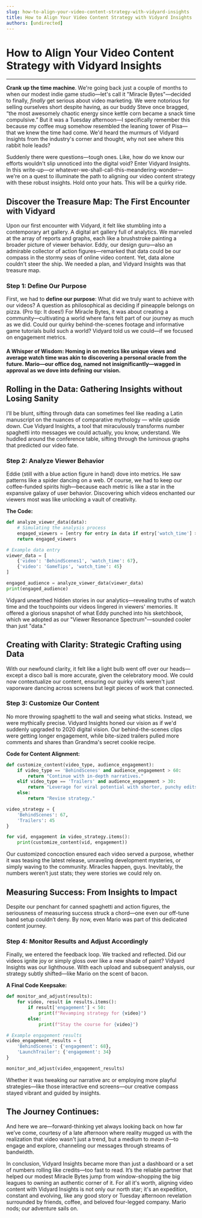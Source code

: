 ```yaml
---
slug: how-to-align-your-video-content-strategy-with-vidyard-insights
title: How to Align Your Video Content Strategy with Vidyard Insights
authors: [undirected]
---
```



# How to Align Your Video Content Strategy with Vidyard Insights

---

**Crank up the time machine**. We're going back just a couple of months to when our modest indie game studio—let's call it "Miracle Bytes"—decided to finally, *finally* get serious about video marketing. We were notorious for selling ourselves short despite having, as our buddy Steve once bragged, “the most awesomely chaotic energy since kettle corn became a snack time compulsive.” But it was a Tuesday afternoon—I specifically remember this because my coffee mug somehow resembled the leaning tower of Pisa—that we knew the time had come. We'd heard the murmurs of Vidyard Insights from the industry's corner and thought, why not see where this rabbit hole leads?

Suddenly there were questions—tough ones. Like, how do we know our efforts wouldn't slip unnoticed into the digital void? Enter Vidyard Insights. In this write-up—or whatever-we-shall-call-this-meandering-wonder—we're on a quest to illuminate the path to aligning our video content strategy with these robust insights. Hold onto your hats. This will be a quirky ride.

## Discover the Treasure Map: **The First Encounter with Vidyard**

Upon our first encounter with Vidyard, it felt like stumbling into a contemporary art gallery. A digital art gallery full of analytics. We marveled at the array of reports and graphs, each like a brushstroke painting a broader picture of viewer behavior. Eddy, our design guru—also an admirable collector of action figures—remarked that data could be our compass in the stormy seas of online video content. Yet, data alone couldn't steer the ship. We needed a plan, and Vidyard Insights was that treasure map.

### **Step 1: Define Our Purpose**

First, we had to **define our purpose**: What did we truly want to achieve with our videos? A question as philosophical as deciding if pineapple belongs on pizza. (Pro tip: It does!) For Miracle Bytes, it was about creating a community—cultivating a world where fans felt part of our journey as much as we did. Could our quirky behind-the-scenes footage and informative game tutorials build such a world? Vidyard told us we could—if we focused on engagement metrics.

#### **A Whisper of Wisdom**: Homing in on metrics like unique views and average watch time was akin to discovering a personal oracle from the future. Mario—our office dog, named not insignificantly—wagged in approval as we dove into defining our vision.

## Rolling in the Data: **Gathering Insights without Losing Sanity**

I’ll be blunt, sifting through data can sometimes feel like reading a Latin manuscript on the nuances of comparative mythology — while upside down. Cue Vidyard Insights, a tool that miraculously transforms number spaghetti into messages we could actually, you know, understand. We huddled around the conference table, sifting through the luminous graphs that predicted our video fate.

### **Step 2: Analyze Viewer Behavior**

Eddie (still with a blue action figure in hand) dove into metrics. He saw patterns like a spider dancing on a web. Of course, we had to keep our coffee-funded spirits high—because each metric is like a star in the expansive galaxy of user behavior. Discovering which videos enchanted our viewers most was like unlocking a vault of creativity. 

**The Code:**

```python
def analyze_viewer_data(data):
    # Simulating the analysis process
    engaged_viewers = [entry for entry in data if entry['watch_time'] > 50]
    return engaged_viewers

# Example data entry
viewer_data = [
    {'video': 'BehindScenes1', 'watch_time': 67},
    {'video': 'GameTips', 'watch_time': 45}
]

engaged_audience = analyze_viewer_data(viewer_data)
print(engaged_audience)
```

Vidyard unearthed hidden stories in our analytics—revealing truths of watch time and the touchpoints our videos lingered in viewers' memories. It offered a glorious snapshot of what Eddy punched into his sketchbook, which we adopted as our "Viewer Resonance Spectrum"—sounded cooler than just "data."

## Creating with Clarity: **Strategic Crafting using Data**

With our newfound clarity, it felt like a light bulb went off over our heads—except a disco ball is more accurate, given the celebratory mood. We could now contextualize our content, ensuring our quirky vids weren't just vaporware dancing across screens but legit pieces of work that connected.

### **Step 3: Customize Our Content**

No more throwing spaghetti to the wall and seeing what sticks. Instead, we were mythically precise. Vidyard Insights honed our vision as if we'd suddenly upgraded to 2020 digital vision. Our behind-the-scenes clips were getting longer engagement, while bite-sized trailers pulled more comments and shares than Grandma's secret cookie recipe. 

**Code for Content Alignment:**

```python
def customize_content(video_type, audience_engagement):
    if video_type == 'BehindScenes' and audience_engagement > 60:
        return "Continue with in-depth narratives."
    elif video_type == 'Trailers' and audience_engagement > 30:
        return "Leverage for viral potential with shorter, punchy edits."
    else:
        return "Revise strategy."

video_strategy = {
    'BehindScenes': 67,
    'Trailers': 45
}

for vid, engagement in video_strategy.items():
    print(customize_content(vid, engagement))
```

Our customized concoction ensured each video served a purpose, whether it was teasing the latest release, unraveling development mysteries, or simply waving to the community. Miracles happen, guys. Inevitably, the numbers weren’t just stats; they were stories we could rely on.

## Measuring Success: **From Insights to Impact**

Despite our penchant for canned spaghetti and action figures, the seriousness of measuring success struck a chord—one even our off-tune band setup couldn’t deny. By now, even Mario was part of this dedicated content journey.

### **Step 4: Monitor Results and Adjust Accordingly**

Finally, we entered the feedback loop. We tracked and reflected. Did our videos ignite joy or simply gloss over like a new shade of paint? Vidyard Insights was our lighthouse. With each upload and subsequent analysis, our strategy subtly shifted—like Mario on the scent of bacon.

**A Final Code Keepsake:**

```python
def monitor_and_adjust(results):
    for video, result in results.items():
        if result['engagement'] < 50:
            print(f"Revamping strategy for {video}")
        else:
            print(f"Stay the course for {video}")

# Example engagement results
video_engagement_results = {
    'BehindScenes': {'engagement': 68},
    'LaunchTrailer': {'engagement': 34}
}

monitor_and_adjust(video_engagement_results)
```

Whether it was tweaking our narrative arc or employing more playful strategies—like those interactive end screens—our creative compass stayed vibrant and guided by insights.

## **The Journey Continues:**

And here we are—forward-thinking yet always looking back on how far we’ve come, courtesy of a late afternoon where reality mugged us with the realization that video wasn't just a trend, but a medium to *mean it*—to engage and explore, channeling our messages through streams of bandwidth.

In conclusion, Vidyard Insights became more than just a dashboard or a set of numbers rolling like credits—too fast to read. It’s the reliable partner that helped our modest Miracle Bytes jump from window-shopping the big leagues to owning an authentic corner of it. For all it's worth, aligning video content with Vidyard Insights is not only our north star; it's an expedition, constant and evolving, like any good story or Tuesday afternoon revelation surrounded by friends, coffee, and beloved four-legged company. Mario nods; our adventure sails on.